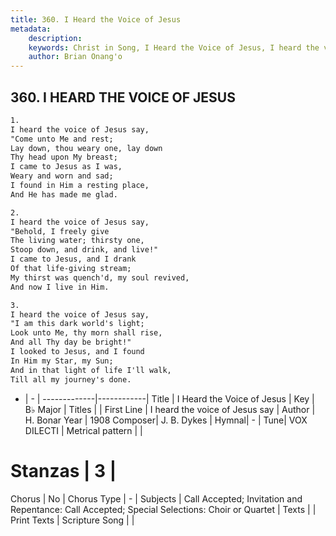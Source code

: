 ```yaml
---
title: 360. I Heard the Voice of Jesus
metadata:
    description: 
    keywords: Christ in Song, I Heard the Voice of Jesus, I heard the voice of Jesus say, 
    author: Brian Onang'o
---
```



## 360. I HEARD THE VOICE OF JESUS

```txt
1.
I heard the voice of Jesus say,
"Come unto Me and rest;
Lay down, thou weary one, lay down
Thy head upon My breast;
I came to Jesus as I was,
Weary and worn and sad;
I found in Him a resting place,
And He has made me glad.

2.
I heard the voice of Jesus say,
"Behold, I freely give
The living water; thirsty one,
Stoop down, and drink, and live!"
I came to Jesus, and I drank
Of that life-giving stream;
My thirst was quench'd, my soul revived,
And now I live in Him.

3.
I heard the voice of Jesus say,
"I am this dark world's light;
Look unto Me, thy morn shall rise,
And all Thy day be bright!"
I looked to Jesus, and I found
In Him my Star, my Sun;
And in that light of life I'll walk,
Till all my journey's done.

```

- |   -  |
-------------|------------|
Title | I Heard the Voice of Jesus |
Key | B♭ Major |
Titles |  |
First Line | I heard the voice of Jesus say |
Author | H. Bonar
Year | 1908
Composer| J. B. Dykes |
Hymnal|  - |
Tune| VOX DILECTI |
Metrical pattern | |
# Stanzas | 3 |
Chorus | No |
Chorus Type | - |
Subjects | Call Accepted; Invitation and Repentance: Call Accepted; Special Selections: Choir or Quartet |
Texts |  |
Print Texts | 
Scripture Song |  |
  
